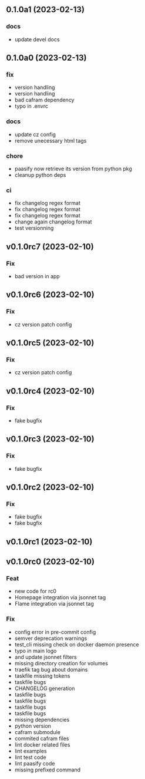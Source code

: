 
## 0.1.0a1 (2023-02-13)

### docs

- update devel docs

## 0.1.0a0 (2023-02-13)

### fix

- version handling
- version handling
- bad cafram dependency
- typo in .envrc

### docs

- update cz config
- remove unecessary html tags

### chore

- paasify now retrieve its version from python pkg
- cleanup python deps

### ci

- fix changelog regex format
- fix changelog regex format
- fix changelog regex format
- change again changelog format
- test versionning

## v0.1.0rc7 (2023-02-10)

### Fix

- bad version in app

## v0.1.0rc6 (2023-02-10)

### Fix

- cz version patch config

## v0.1.0rc5 (2023-02-10)

### Fix

- cz version patch config

## v0.1.0rc4 (2023-02-10)

### Fix

- fake bugfix

## v0.1.0rc3 (2023-02-10)

### Fix

- fake bugfix

## v0.1.0rc2 (2023-02-10)

### Fix

- fake bugfix
- fake bugfix

## v0.1.0rc1 (2023-02-10)

## v0.1.0rc0 (2023-02-10)

### Feat

- new code for rc0
- Homepage integration via jsonnet tag
- Flame integration via jsonnet tag

### Fix

- config error in pre-commit config
- semver deprecation warnings
- test_cli missing check on docker daemon presence
- typo in main logo
- and update jsonnet filters
- missing directory creation for volumes
- traefik tag bug about domains
- taskfile missing tokens
- taskfile bugs
- CHANGELOG generation
- taskfile bugs
- taskfile bugs
- taskfile bugs
- taskfile bugs
- missing dependencies
- python version
- cafram submodule
- commited cafram files
- lint docker related files
- lint examples
- lint test code
- lint paasify code
- missing prefixed command
